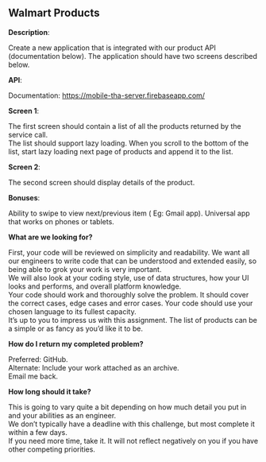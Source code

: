 ## Walmart Products

**Description**:

Create a new application that is integrated with our product API (documentation below). The application should have two screens described below.  

**API**:

Documentation:  https://mobile-tha-server.firebaseapp.com/

**Screen 1**:

The first screen should contain a list of all the products returned by the service call.  
The list should support lazy loading. When you scroll to the bottom of the list, start lazy loading next page of products and append it to the list.  

**Screen 2**:

The second screen should display details of the product.

**Bonuses**:

Ability to swipe to view next/previous item ( Eg: Gmail app).
Universal app that works on phones or tablets.

**What are we looking for?**

First, your code will be reviewed on simplicity and readability. We want all our engineers to write code that can be understood and extended easily, so being able to grok your work is very important.  
We will also look at your coding style, use of data structures, how your UI looks and performs, and overall platform knowledge.  
Your code should work and thoroughly solve the problem. It should cover the correct cases, edge cases and error cases. 
Your code should use your chosen language to its fullest capacity.  
It’s up to you to impress us with this assignment. The list of products can be a simple or as fancy as you’d like it to be. 

**How do I return my completed problem?**

Preferred: GitHub.  
Alternate: Include your work attached as an archive.  
Email me back.  

**How long should it take?**

This is going to vary quite a bit depending on how much detail you put in and your abilities as an engineer.  
We don’t typically have a deadline with this challenge, but most complete it within a few days.  
If you need more time, take it. It will not reflect negatively on you if you have other competing priorities.